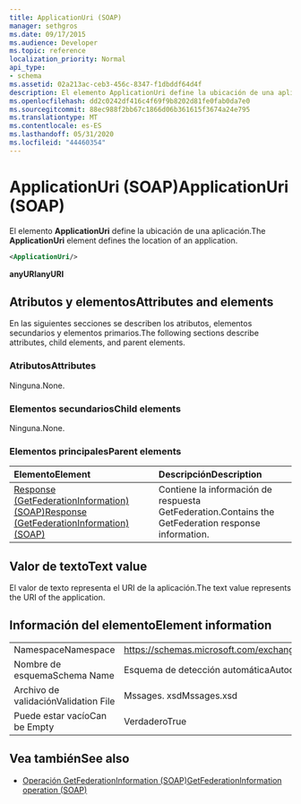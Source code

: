 ```yaml
---
title: ApplicationUri (SOAP)
manager: sethgros
ms.date: 09/17/2015
ms.audience: Developer
ms.topic: reference
localization_priority: Normal
api_type:
- schema
ms.assetid: 02a213ac-ceb3-456c-8347-f1dbddf64d4f
description: El elemento ApplicationUri define la ubicación de una aplicación.
ms.openlocfilehash: dd2c0242df416c4f69f9b8202d81fe0fab0da7e0
ms.sourcegitcommit: 88ec988f2bb67c1866d06b361615f3674a24e795
ms.translationtype: MT
ms.contentlocale: es-ES
ms.lasthandoff: 05/31/2020
ms.locfileid: "44460354"
---
```

# <a name="applicationuri-soap"></a><span data-ttu-id="9fd04-103">ApplicationUri (SOAP)</span><span class="sxs-lookup"><span data-stu-id="9fd04-103">ApplicationUri (SOAP)</span></span>

<span data-ttu-id="9fd04-104">El elemento **ApplicationUri** define la ubicación de una aplicación.</span><span class="sxs-lookup"><span data-stu-id="9fd04-104">The **ApplicationUri** element defines the location of an application.</span></span> 
  
```XML
<ApplicationUri/>
```

 <span data-ttu-id="9fd04-105">**anyURI**</span><span class="sxs-lookup"><span data-stu-id="9fd04-105">**anyURI**</span></span>
## <a name="attributes-and-elements"></a><span data-ttu-id="9fd04-106">Atributos y elementos</span><span class="sxs-lookup"><span data-stu-id="9fd04-106">Attributes and elements</span></span>

<span data-ttu-id="9fd04-107">En las siguientes secciones se describen los atributos, elementos secundarios y elementos primarios.</span><span class="sxs-lookup"><span data-stu-id="9fd04-107">The following sections describe attributes, child elements, and parent elements.</span></span>
  
### <a name="attributes"></a><span data-ttu-id="9fd04-108">Atributos</span><span class="sxs-lookup"><span data-stu-id="9fd04-108">Attributes</span></span>

<span data-ttu-id="9fd04-109">Ninguna.</span><span class="sxs-lookup"><span data-stu-id="9fd04-109">None.</span></span>
  
### <a name="child-elements"></a><span data-ttu-id="9fd04-110">Elementos secundarios</span><span class="sxs-lookup"><span data-stu-id="9fd04-110">Child elements</span></span>

<span data-ttu-id="9fd04-111">Ninguna.</span><span class="sxs-lookup"><span data-stu-id="9fd04-111">None.</span></span>
  
### <a name="parent-elements"></a><span data-ttu-id="9fd04-112">Elementos principales</span><span class="sxs-lookup"><span data-stu-id="9fd04-112">Parent elements</span></span>

|<span data-ttu-id="9fd04-113">**Elemento**</span><span class="sxs-lookup"><span data-stu-id="9fd04-113">**Element**</span></span>|<span data-ttu-id="9fd04-114">**Descripción**</span><span class="sxs-lookup"><span data-stu-id="9fd04-114">**Description**</span></span>|
|:-----|:-----|
|[<span data-ttu-id="9fd04-115">Response (GetFederationInformation) (SOAP)</span><span class="sxs-lookup"><span data-stu-id="9fd04-115">Response (GetFederationInformation) (SOAP)</span></span>](response-getfederationinformationsoap.md) <br/> |<span data-ttu-id="9fd04-116">Contiene la información de respuesta GetFederation.</span><span class="sxs-lookup"><span data-stu-id="9fd04-116">Contains the GetFederation response information.</span></span>  <br/> |
   
## <a name="text-value"></a><span data-ttu-id="9fd04-117">Valor de texto</span><span class="sxs-lookup"><span data-stu-id="9fd04-117">Text value</span></span>

<span data-ttu-id="9fd04-118">El valor de texto representa el URI de la aplicación.</span><span class="sxs-lookup"><span data-stu-id="9fd04-118">The text value represents the URI of the application.</span></span>
  
## <a name="element-information"></a><span data-ttu-id="9fd04-119">Información del elemento</span><span class="sxs-lookup"><span data-stu-id="9fd04-119">Element information</span></span>

|||
|:-----|:-----|
|<span data-ttu-id="9fd04-120">Namespace</span><span class="sxs-lookup"><span data-stu-id="9fd04-120">Namespace</span></span>  <br/> |https://schemas.microsoft.com/exchange/2010/Autodiscover  <br/> |
|<span data-ttu-id="9fd04-121">Nombre de esquema</span><span class="sxs-lookup"><span data-stu-id="9fd04-121">Schema Name</span></span>  <br/> |<span data-ttu-id="9fd04-122">Esquema de detección automática</span><span class="sxs-lookup"><span data-stu-id="9fd04-122">Autodiscover schema</span></span>  <br/> |
|<span data-ttu-id="9fd04-123">Archivo de validación</span><span class="sxs-lookup"><span data-stu-id="9fd04-123">Validation File</span></span>  <br/> |<span data-ttu-id="9fd04-124">Mssages. xsd</span><span class="sxs-lookup"><span data-stu-id="9fd04-124">Mssages.xsd</span></span>  <br/> |
|<span data-ttu-id="9fd04-125">Puede estar vacío</span><span class="sxs-lookup"><span data-stu-id="9fd04-125">Can be Empty</span></span>  <br/> |<span data-ttu-id="9fd04-126">Verdadero</span><span class="sxs-lookup"><span data-stu-id="9fd04-126">True</span></span>  <br/> |
   
## <a name="see-also"></a><span data-ttu-id="9fd04-127">Vea también</span><span class="sxs-lookup"><span data-stu-id="9fd04-127">See also</span></span>

- [<span data-ttu-id="9fd04-128">Operación GetFederationInformation (SOAP)</span><span class="sxs-lookup"><span data-stu-id="9fd04-128">GetFederationInformation operation (SOAP)</span></span>](getfederationinformation-operation-soap.md)

